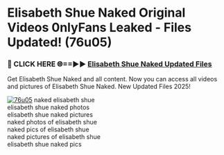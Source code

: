 # Elisabeth Shue Naked Original Videos 0nlyFans Leaked - Files Updated! (76u05)

<h3>🔴 CLICK HERE 🌐==►► <a href="https://tinyurl.com/yckcrads" rel="nofollow">Elisabeth Shue Naked Updated Files</a></h3>

Get Elisabeth Shue Naked and all content. Now you can access all videos and pictures of Elisabeth Shue Naked. New Updated Files 2025!

[![76u05](https://i.imgur.com/hpKpOFt.gif)](https://tinyurl.com/yckcrads)
naked elisabeth shue<br>
elisabeth shue naked photos<br>
elisabeth shue naked pictures<br>
naked photos of elisabeth shue<br>
naked pics of elisabeth shue<br>
naked pictures of elisabeth shue<br>
elisabeth shue naked pics